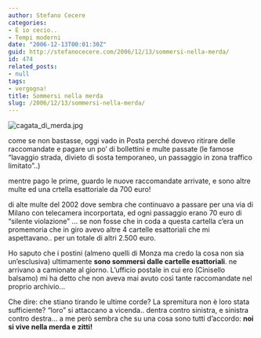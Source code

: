 ```yaml
---
author: Stefano Cecere
categories:
- E io cecio..
- Tempi moderni
date: "2006-12-13T00:01:30Z"
guid: http://stefanocecere.com/2006/12/13/sommersi-nella-merda/
id: 474
related_posts:
- null
tags:
- vergogna!
title: Sommersi nella merda
slug: /2006/12/13/sommersi-nella-merda/
---
```


<img alt="cagata_di_merda.jpg" id="image473" src="http://stefanocecere.com/wp-content/uploads/sites/3/2006/12/cagata_di_merda.jpg" />

come se non bastasse, oggi vado in Posta perché dovevo ritirare delle raccomandate e pagare un po&#8217; di bollettini e multe passate (le famose &#8220;lavaggio strada, divieto di sosta temporaneo, un passaggio in zona traffico limitato&#8221;..)

mentre pago le prime, guardo le nuove raccomandate arrivate, e sono altre multe ed una crtella esattoriale da 700 euro!

di alte multe del 2002 dove sembra che continuavo a passare per una via di Milano con telecamera incorportata, ed ogni passaggio erano 70 euro di &#8220;silente violazione&#8221; &#8230; se non fosse che in coda a questa cartella c&#8217;era un promemoria che in giro avevo altre 4 cartelle esattoriali che mi aspettavano.. per un totale di altri 2.500 euro.

Ho saputo che i postini (almeno quelli di Monza ma credo la cosa non sia un&#8217;esclusiva) ultimamente **sono sommersi dalle cartelle esattoriali**. ne arrivano a camionate al giorno. L&#8217;ufficio postale in cui ero (Cinisello balsamo) mi ha detto che non aveva mai avuto così tante raccomandate nel proprio archivio&#8230;

Che dire: che stiano tirando le ultime corde? La spremitura non è loro stata sufficiente? &#8220;loro&#8221; si attaccano a vicenda.. dentra contro sinistra, e sinistra contro destra&#8230; a me però sembra che su una cosa sono tutti d&#8217;accordo: **noi si vive nella merda e zitti!**